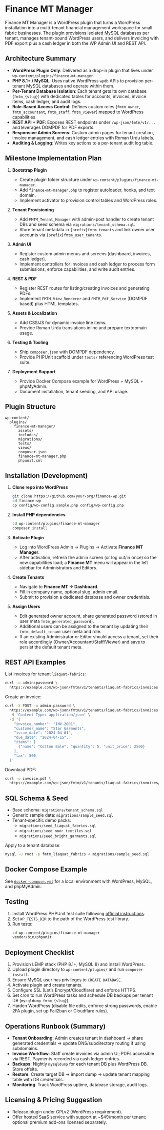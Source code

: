 # Finance MT Manager

Finance MT Manager is a WordPress plugin that turns a WordPress installation into a multi-tenant financial management workspace for small fabric businesses. The plugin provisions isolated MySQL databases per tenant, manages tenant-bound WordPress users, and delivers invoicing with PDF export plus a cash ledger in both the WP Admin UI and REST API.

## Architecture Summary

- **WordPress Plugin Only**: Delivered as a drop-in plugin that lives under `wp-content/plugins/finance-mt-manager`.
- **PHP 8.1+ / MySQL**: Uses native WordPress `wpdb` APIs to provision per-tenant MySQL databases and operate within them.
- **Per-Tenant Database Isolation**: Each tenant gets its own database (`fmtm_{slug}`) with dedicated tables for accounts, invoices, invoice items, cash ledger, and audit logs.
- **Role-Based Access Control**: Defines custom roles (`fmtm_owner`, `fmtm_accountant`, `fmtm_staff`, `fmtm_viewer`) mapped to WordPress capabilities.
- **REST API + PDF**: Exposes REST endpoints under `/wp-json/fmtm/v1/...` and leverages DOMPDF for PDF exports.
- **Responsive Admin Screens**: Custom admin pages for tenant creation, invoice management, and cash ledger entries with Roman Urdu labels.
- **Auditing & Logging**: Writes key actions to a per-tenant audit log table.

## Milestone Implementation Plan

1. **Bootstrap Plugin**
   - Create plugin folder structure under `wp-content/plugins/finance-mt-manager`.
   - Add `finance-mt-manager.php` to register autoloader, hooks, and text domain.
   - Implement activator to provision control tables and WordPress roles.

2. **Tenant Provisioning**
   - Add `FMTM_Tenant_Manager` with admin-post handler to create tenant DBs and seed schema via `migrations/tenant_schema.sql`.
   - Store tenant metadata in `{prefix}fmtm_tenants` and link owner user accounts via `{prefix}fmtm_user_tenants`.

3. **Admin UI**
   - Register custom admin menus and screens (dashboard, invoices, cash ledger).
   - Implement controllers for invoices and cash ledger to process form submissions, enforce capabilities, and write audit entries.

4. **REST & PDF**
   - Register REST routes for listing/creating invoices and generating PDFs.
   - Implement `FMTM_View_Renderer` and `FMTM_Pdf_Service` (DOMPDF based) plus HTML templates.

5. **Assets & Localization**
   - Add CSS/JS for dynamic invoice line items.
   - Provide Roman Urdu translations inline and prepare textdomain usage.

6. **Testing & Tooling**
   - Ship `composer.json` with DOMPDF dependency.
   - Provide PHPUnit scaffold under `tests/` referencing WordPress test suite.

7. **Deployment Support**
   - Provide Docker Compose example for WordPress + MySQL + phpMyAdmin.
   - Document installation, tenant seeding, and API usage.

## Plugin Structure

```
wp-content/
  plugins/
    finance-mt-manager/
      assets/
      includes/
      migrations/
      tests/
      views/
      composer.json
      finance-mt-manager.php
      phpunit.xml
```

## Installation (Development)

1. **Clone repo into WordPress**
   ```bash
   git clone https://github.com/your-org/finance-wp.git
   cd finance-wp
   cp config/wp-config.sample.php config/wp-config.php
   ```
2. **Install PHP dependencies**
   ```bash
   cd wp-content/plugins/finance-mt-manager
   composer install
   ```
3. **Activate Plugin**
   - Log into WordPress Admin → Plugins → Activate **Finance MT Manager**.
   - After activation, refresh the admin screen (or log out/in once) so the new capabilities load; a **Finance MT** menu will appear in the left sidebar for Administrators and Editors.

4. **Create Tenants**
   - Navigate to **Finance MT → Dashboard**.
   - Fill in company name, optional slug, admin email.
   - Submit to provision a dedicated database and owner credentials.

5. **Assign Users**
   - Edit generated owner account, share generated password (stored in user meta `fmtm_generated_password`).
   - Additional users can be assigned to the tenant by updating their `fmtm_default_tenant` user meta and role.
   - If an existing Administrator or Editor should access a tenant, set their role accordingly (Owner/Accountant/Staff/Viewer) and save to persist the default tenant meta.

## REST API Examples

List invoices for tenant `liaquat-fabrics`:
```bash
curl -u admin:password \
  https://example.com/wp-json/fmtm/v1/tenants/liaquat-fabrics/invoices
```

Create an invoice:
```bash
curl -X POST -u admin:password \
  https://example.com/wp-json/fmtm/v1/tenants/liaquat-fabrics/invoices \
  -H 'Content-Type: application/json' \
  -d '{
    "invoice_number": "INV-2001",
    "customer_name": "Star Garments",
    "issue_date": "2024-04-01",
    "due_date": "2024-04-15",
    "items": [
      {"name": "Cotton Bale", "quantity": 5, "unit_price": 2500}
    ],
    "tax": 500
  }'
```

Download PDF:
```bash
curl -o invoice.pdf \
  https://example.com/wp-json/fmtm/v1/tenants/liaquat-fabrics/invoices/1/pdf
```

## SQL Schema & Seed

- Base schema: `migrations/tenant_schema.sql`
- Generic sample data: `migrations/sample_seed.sql`
- Tenant-specific demo packs:
  - `migrations/seed_liaquat_fabrics.sql`
  - `migrations/seed_noor_textiles.sql`
  - `migrations/seed_bright_garments.sql`

Apply to a tenant database:
```bash
mysql -u root -p fmtm_liaquat_fabrics < migrations/sample_seed.sql
```

## Docker Compose Example

See [`docker-compose.yml`](docker-compose.yml) for a local environment with WordPress, MySQL, and phpMyAdmin.

## Testing

1. Install WordPress PHPUnit test suite following [official instructions](https://make.wordpress.org/core/handbook/testing/automated-testing/phpunit/).
2. Set `WP_TESTS_DIR` to the path of the WordPress test library.
3. Run tests:
   ```bash
   cd wp-content/plugins/finance-mt-manager
   vendor/bin/phpunit
   ```

## Deployment Checklist

1. Provision LEMP stack (PHP 8.1+, MySQL 8) and install WordPress.
2. Upload plugin directory to `wp-content/plugins/` and run `composer install`.
3. Ensure MySQL user has privileges to `CREATE DATABASE`.
4. Activate plugin and create tenants.
5. Configure SSL (Let’s Encrypt/Cloudflare) and enforce HTTPS.
6. Set cron to run WordPress tasks and schedule DB backups per tenant DB (`mysqldump fmtm_{slug}`).
7. Harden WordPress (disable file edits, enforce strong passwords, enable 2FA plugin, set up Fail2ban or Cloudflare rules).

## Operations Runbook (Summary)

- **Tenant Onboarding**: Admin creates tenant in dashboard → share generated credentials → update DNS/subdirectory routing if using subdomains.
- **Invoice Workflow**: Staff create invoices via admin UI; PDFs accessible via REST. Payments recorded via cash ledger entries.
- **Backups**: Nightly `mysqldump` for each tenant DB plus WordPress DB. Store offsite.
- **Restore**: Create target DB → import dump → update tenant mapping table with DB credentials.
- **Monitoring**: Track WordPress uptime, database storage, audit logs.

## Licensing & Pricing Suggestion

- Release plugin under GPLv2 (WordPress requirement).
- Offer hosted SaaS service with support at ~$49/month per tenant; optional premium add-ons licensed separately.


